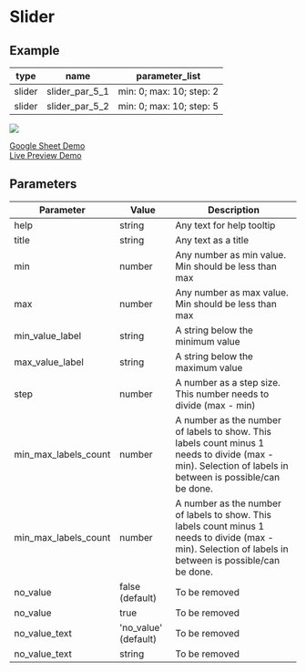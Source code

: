 # Slider
## Example

| type      | name          |parameter_list                 |
| --------- | ------------  |---------                      |
|slider	    |slider_par_5_1 |min: 0; max: 10; step: 2       |
|slider     |slider_par_5_2 |min: 0; max: 10; step: 5       |

![](images/slider.png)

[Google Sheet Demo](https://docs.google.com/spreadsheets/d/1oSJHE2gq_WqgQM6NAKWBfuxCXIjcJ1k4aIUl422QK60/edit#gid=569531329)   
[Live Preview Demo](https://plh-global.web.app/template/comp_slider)

## Parameters

| Parameter             | Value                                                        | Description                                                     |
| ---------             | -----------                                                  | ---------                                                       |                              
|help                   |string                                                        | Any text for help tooltip                                       |             
|title                  |string                                                        | Any text as a title                                             |
|min        |number                                                        | Any number as min value. Min should be less than max   |
|max       |number                                                        | Any number as max value. Min should be less than max   |
|min_value_label        |string                                                        | A string below the minimum value                                |
|max_value_label        |string                                                        | A string below the maximum value                                |
|step           |number                                                        | A number as a step size. This number needs to divide (max - min)|
|min_max_labels_count   |number   | A number as the number of labels to show. This labels count minus 1 needs to divide (max - min). Selection of labels in between is possible/can be done.|
|min_max_labels_count   |number   | A number as the number of labels to show. This labels count minus 1 needs to divide (max - min). Selection of labels in between is possible/can be done.|
|no_value               |false (default)                                               | To be removed                        |
|no_value               |true                                                          | To be removed                        |
|no_value_text          |'no_value' (default)                                          | To be removed                        |
|no_value_text          |string                                                        | To be removed                        |
